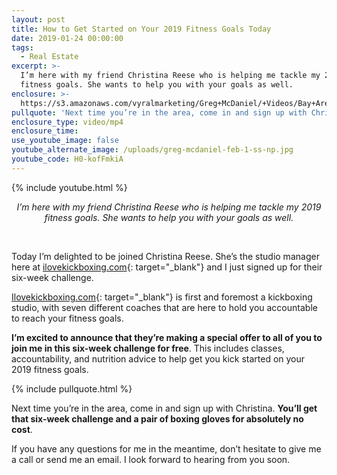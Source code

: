 ```yaml
---
layout: post
title: How to Get Started on Your 2019 Fitness Goals Today
date: 2019-01-24 00:00:00
tags:
  - Real Estate
excerpt: >-
  I’m here with my friend Christina Reese who is helping me tackle my 2019
  fitness goals. She wants to help you with your goals as well.
enclosure: >-
  https://s3.amazonaws.com/vyralmarketing/Greg+McDaniel/+Videos/Bay+Area+Real+Estate+Agent+-+How+to+Get+Started+on+Your+2019+Fitness+Goals+Today.mp4
pullquote: 'Next time you’re in the area, come in and sign up with Christina.'
enclosure_type: video/mp4
enclosure_time:
use_youtube_image: false
youtube_alternate_image: /uploads/greg-mcdaniel-feb-1-ss-np.jpg
youtube_code: H0-kofFmkiA
---
```


{% include youtube.html %}

<center><em>I&rsquo;m here with my friend Christina Reese who is helping me tackle my 2019 fitness goals. She wants to help you with your goals as well.</em></center>

 

Today I’m delighted to be joined Christina Reese. She’s the studio manager here at [ilovekickboxing.com](https://www.ilovekickboxing.com/){: target="_blank"} and I just signed up for their six-week challenge.

[Ilovekickboxing.com](https://www.ilovekickboxing.com/){: target="_blank"} is first and foremost a kickboxing studio, with seven different coaches that are here to hold you accountable to reach your fitness goals.

**I’m excited to announce that they’re making a special offer to all of you to join me in this six-week challenge for free**. This includes classes, accountability, and nutrition advice to help get you kick started on your 2019 fitness goals.

{% include pullquote.html %}

Next time you’re in the area, come in and sign up with Christina. **You’ll get that six-week challenge and a pair of boxing gloves for absolutely no cost**.

If you have any questions for me in the meantime, don’t hesitate to give me a call or send me an email. I look forward to hearing from you soon.